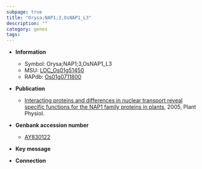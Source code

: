 ```yaml
---
subpage: true
title: "Orysa;NAP1;3,OsNAP1_L3"
description: ""
category: genes
tags: 
---
```


* **Information**  
    + Symbol: Orysa;NAP1;3,OsNAP1_L3  
    + MSU: [LOC_Os01g51450](http://rice.plantbiology.msu.edu/cgi-bin/ORF_infopage.cgi?orf=LOC_Os01g51450)  
    + RAPdb: [Os01g0711800](http://rapdb.dna.affrc.go.jp/viewer/gbrowse_details/irgsp1?name=Os01g0711800)  

* **Publication**  
    + [Interacting proteins and differences in nuclear transport reveal specific functions for the NAP1 family proteins in plants](http://www.ncbi.nlm.nih.gov/pubmed?term=Interacting+proteins+and+differences+in+nuclear+transport+reveal+specific+functions+for+the+NAP1+family+proteins+in+plants%5BTitle%5D), 2005, Plant Physiol.

* **Genbank accession number**  
    + [AY830122](http://www.ncbi.nlm.nih.gov/nuccore/AY830122)

* **Key message**  

* **Connection**  



